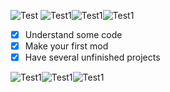 ![Test](https://i.imgur.com/HkWyEiD.png)
![Test1](https://i.imgur.com/OgzDn8p.gif)![Test1](https://i.imgur.com/OgzDn8p.gif)![Test1](https://i.imgur.com/OgzDn8p.gif)
- [x] Understand some code
- [x] Make your first mod
- [x] Have several unfinished projects

![Test1](https://i.imgur.com/OgzDn8p.gif)![Test1](https://i.imgur.com/OgzDn8p.gif)![Test1](https://i.imgur.com/OgzDn8p.gif)
